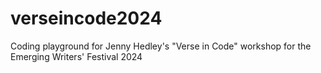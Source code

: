 # verseincode2024
Coding playground for Jenny Hedley's "Verse in Code" workshop for the Emerging Writers' Festival 2024
